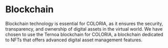 # Blockchain

Blockchain technology is essential for COLORIA, as it ensures the security, transparency, and ownership of digital assets in the virtual world. We have chosen to use the Ternoa blockchain for COLORIA, a blockchain dedicated to NFTs that offers advanced digital asset management features.
